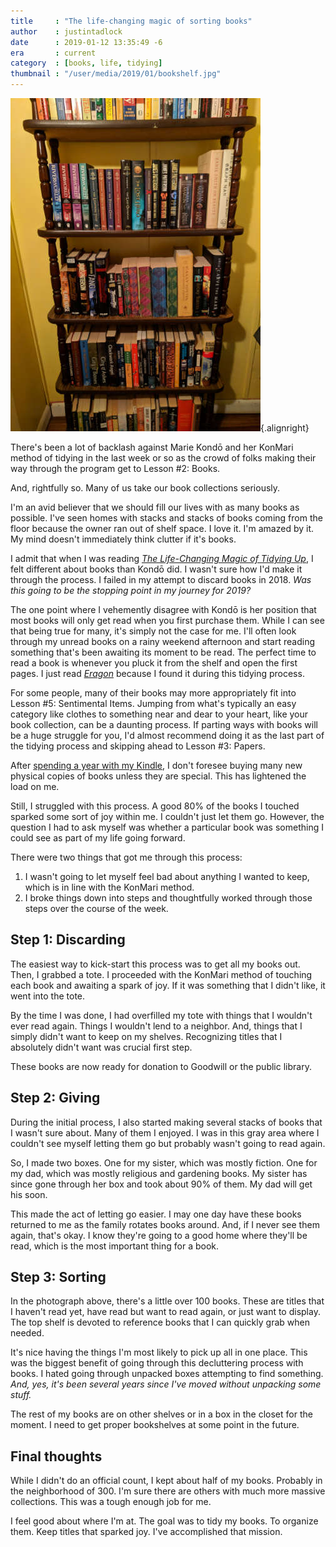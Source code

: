```yaml
---
title     : "The life-changing magic of sorting books"
author    : justintadlock
date      : 2019-01-12 13:35:49 -6
era       : current
category  : [books, life, tidying]
thumbnail : "/user/media/2019/01/bookshelf.jpg"
---
```


![Bookshelf lined with a little over 100 books.](/user/media/2019/01/bookshelf.jpg){.alignright}

There's been a lot of backlash against Marie Kondō and her KonMari method of tidying in the last week or so as the crowd of folks making their way through the program get to Lesson #2:  Books.

And, rightfully so.  Many of us take our book collections seriously.

I'm an avid believer that we should fill our lives with as many books as possible.  I've seen homes with stacks and stacks of books coming from the floor because the owner ran out of shelf space.  I love it.  I'm amazed by it.  My mind doesn't immediately think clutter if it's books.

I admit that when I was reading _[The Life-Changing Magic of Tidying Up](/archives/2019/01/03/the-life-changing-magic-of-tidying-up)_, I felt different about books than Kondō did.  I wasn't sure how I'd make it through the process.  I failed in my attempt to discard books in 2018.  _Was this going to be the stopping point in my journey for 2019?_

The one point where I vehemently disagree with Kondō is her position that most books will only get read when you first purchase them.  While I can see that being true for many, it's simply not the case for me.  I'll often look through my unread books on a rainy weekend afternoon and start reading something that's been awaiting its moment to be read.  The perfect time to read a book is whenever you pluck it from the shelf and open the first pages.  I just read _[Eragon](/archives/2019/01/11/eragon)_ because I found it during this tidying process.

For some people, many of their books may more appropriately fit into Lesson #5: Sentimental Items.  Jumping from what's typically an easy category like clothes to something near and dear to your heart, like your book collection, can be a daunting process.  If parting ways with books will be a huge struggle for you, I'd almost recommend doing it as the last part of the tidying process and skipping ahead to Lesson #3: Papers.

After [spending a year with my Kindle](/archives/2018/12/20/one-year-with-the-kindle-paperwhite), I don't foresee buying many new physical copies of books unless they are special.  This has lightened the load on me.

Still, I struggled with this process.  A good 80% of the books I touched sparked some sort of joy within me.  I couldn't just let them go.  However, the question I had to ask myself was whether a particular book was something I could see as part of my life going forward.

There were two things that got me through this process:

1. I wasn't going to let myself feel bad about anything I wanted to keep, which is in line with the KonMari method.
2. I broke things down into steps and thoughtfully worked through those steps over the course of the week.

## Step 1: Discarding

The easiest way to kick-start this process was to get all my books out.  Then, I grabbed a tote.  I proceeded with the KonMari method of touching each book and awaiting a spark of joy.  If it was something that I didn't like, it went into the tote.

By the time I was done, I had overfilled my tote with things that I wouldn't ever read again.  Things I wouldn't lend to a neighbor.  And, things that I simply didn't want to keep on my shelves.  Recognizing titles that I absolutely didn't want was crucial first step.

These books are now ready for donation to Goodwill or the public library.

## Step 2: Giving

During the initial process, I also started making several stacks of books that I wasn't sure about.  Many of them I enjoyed.  I was in this gray area where I couldn't see myself letting them go but probably wasn't going to read again.

So, I made two boxes.  One for my sister, which was mostly fiction.  One for my dad, which was mostly religious and gardening books.  My sister has since gone through her box and took about 90% of them.  My dad will get his soon.

This made the act of letting go easier.  I may one day have these books returned to me as the family rotates books around.  And, if I never see them again, that's okay.  I know they're going to a good home where they'll be read, which is the most important thing for a book.

## Step 3: Sorting

In the photograph above, there's a little over 100 books.  These are titles that I haven't read yet, have read but want to read again, or just want to display.  The top shelf is devoted to reference books that I can quickly grab when needed.

It's nice having the things I'm most likely to pick up all in one place.  This was the biggest benefit of going through this decluttering process with books.  I hated going through unpacked boxes attempting to find something.  _And, yes, it's been several years since I've moved without unpacking some stuff._

The rest of my books are on other shelves or in a box in the closet for the moment.  I need to get proper bookshelves at some point in the future.

## Final thoughts

While I didn't do an official count, I kept about half of my books.  Probably in the neighborhood of 300.  I'm sure there are others with much more massive collections.  This was a tough enough job for me.

I feel good about where I'm at.  The goal was to tidy my books.  To organize them.  Keep titles that sparked joy.  I've accomplished that mission.
